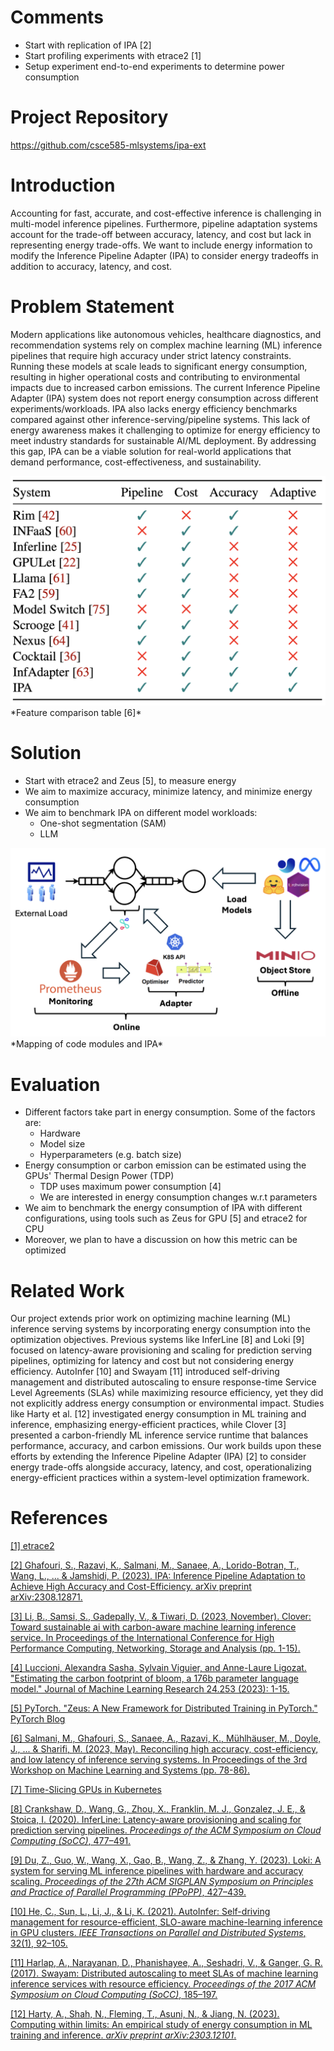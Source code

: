 # Comments
- Start with replication of IPA [2]
- Start profiling experiments with etrace2 [1]
- Setup experiment end-to-end experiments to determine power consumption

# Project Repository
https://github.com/csce585-mlsystems/ipa-ext

# Introduction
Accounting for fast, accurate, and cost-effective inference is challenging in multi-model inference pipelines. Furthermore, pipeline adaptation systems account for the trade-off between accuracy, latency, and cost but lack in representing energy trade-offs. We want to include energy information to modify the Inference Pipeline Adapter (IPA) to consider energy tradeoffs in addition to accuracy, latency, and cost. 

# Problem Statement
Modern applications like autonomous vehicles, healthcare diagnostics, and recommendation systems rely on complex machine learning (ML) inference pipelines that require high accuracy under strict latency constraints. Running these models at scale leads to significant energy consumption, resulting in higher operational costs and contributing to environmental impacts due to increased carbon emissions. The current Inference Pipeline Adapter (IPA) system does not report energy consumption across different experiments/workloads. IPA also lacks energy efficiency benchmarks compared against other inference-serving/pipeline systems. This lack of energy awareness makes it challenging to optimize for energy efficiency to meet industry standards for sustainable AI/ML deployment. By addressing this gap, IPA can be a viable solution for real-world applications that demand performance, cost-effectiveness, and sustainability.

<img src="images/feat_comparison.png" alt="alt text" width="600" />
*Feature comparison table [6]*

# Solution
- Start with etrace2 and Zeus [5], to measure energy
- We aim to maximize accuracy, minimize latency, and minimize energy consumption
- We aim to benchmark IPA on different model workloads:
  - One-shot segmentation (SAM)
  - LLM

<img src="images/solution.png" alt="alt text" width="600" />
*Mapping of code modules and IPA*

# Evaluation
- Different factors take part in energy consumption. Some of the factors are:
  - Hardware
  - Model size
  - Hyperparameters (e.g. batch size)
- Energy consumption or carbon emission can be estimated using the GPUs' Thermal Design Power (TDP)
  - TDP uses maximum power consumption [4]
  - We are interested in energy consumption changes w.r.t parameters
- We aim to benchmark the energy consumption of IPA with different configurations, using tools such as Zeus for GPU [5] and etrace2 for CPU
- Moreover, we plan to have a discussion on how this metric can be optimized

# Related Work
Our project extends prior work on optimizing machine learning (ML) inference serving systems by incorporating energy consumption into the optimization objectives. Previous systems like InferLine [8] and Loki [9] focused on latency-aware provisioning and scaling for prediction serving pipelines, optimizing for latency and cost but not considering energy efficiency. AutoInfer [10] and Swayam [11] introduced self-driving management and distributed autoscaling to ensure response-time Service Level Agreements (SLAs) while maximizing resource efficiency, yet they did not explicitly address energy consumption or environmental impact. Studies like Harty et al. [12] investigated energy consumption in ML training and inference, emphasizing energy-efficient practices, while Clover [3] presented a carbon-friendly ML inference service runtime that balances performance, accuracy, and carbon emissions. Our work builds upon these efforts by extending the Inference Pipeline Adapter (IPA) [2] to consider energy trade-offs alongside accuracy, latency, and cost, operationalizing energy-efficient practices within a system-level optimization framework.

# References
[[1] etrace2](https://chameleoncloud.readthedocs.io/en/latest/technical/metrics.html#energy-and-power-consumption-measurement-with-etrace2)

[[2] Ghafouri, S., Razavi, K., Salmani, M., Sanaee, A., Lorido-Botran, T., Wang, L., ... & Jamshidi, P. (2023). IPA: Inference Pipeline Adaptation to Achieve High Accuracy and Cost-Efficiency. arXiv preprint arXiv:2308.12871.](https://arxiv.org/abs/2308.12871)

[[3] Li, B., Samsi, S., Gadepally, V., & Tiwari, D. (2023, November). Clover: Toward sustainable ai with carbon-aware machine learning inference service. In Proceedings of the International Conference for High Performance Computing, Networking, Storage and Analysis (pp. 1-15).](https://dl.acm.org/doi/abs/10.1145/3581784.3607034)

[[4] Luccioni, Alexandra Sasha, Sylvain Viguier, and Anne-Laure Ligozat. "Estimating the carbon footprint of bloom, a 176b parameter language model." Journal of Machine Learning Research 24.253 (2023): 1-15.](https://www.jmlr.org/papers/v24/23-0069.html)

[[5] PyTorch. "Zeus: A New Framework for Distributed Training in PyTorch." PyTorch Blog](https://pytorch.org/blog/zeus/)

[[6] Salmani, M., Ghafouri, S., Sanaee, A., Razavi, K., Mühlhäuser, M., Doyle, J., ... & Sharifi, M. (2023, May). Reconciling high accuracy, cost-efficiency, and low latency of inference serving systems. In Proceedings of the 3rd Workshop on Machine Learning and Systems (pp. 78-86).](https://dl.acm.org/doi/abs/10.1145/3578356.3592578?casa_token=9nlFKXWZvv4AAAAA:ZOsE8kijtH3aVdXTV7EgwtSEYzE-PLc6CJd6UfxjbBmu6k80h8EvFX65sxlhNmI0CzpIFVD4OZIc)

[[7] Time-Slicing GPUs in Kubernetes](https://docs.nvidia.com/datacenter/cloud-native/gpu-operator/latest/gpu-sharing.html)

[[8] Crankshaw, D., Wang, G., Zhou, X., Franklin, M. J., Gonzalez, J. E., & Stoica, I. (2020). InferLine: Latency-aware provisioning and scaling for prediction serving pipelines. _Proceedings of the ACM Symposium on Cloud Computing (SoCC)_, 477–491.](https://dl.acm.org/doi/pdf/10.1145/3419111.3421285)

[[9] Du, Z., Guo, W., Wang, X., Gao, B., Wang, Z., & Zhang, Y. (2023). Loki: A system for serving ML inference pipelines with hardware and accuracy scaling. _Proceedings of the 27th ACM SIGPLAN Symposium on Principles and Practice of Parallel Programming (PPoPP)_, 427–439.](https://dl.acm.org/doi/pdf/10.1145/3625549.3658688)

[[10] He, C., Sun, L., Li, J., & Li, K. (2021). AutoInfer: Self-driving management for resource-efficient, SLO-aware machine-learning inference in GPU clusters. _IEEE Transactions on Parallel and Distributed Systems_, 32(1), 92–105.](https://ieeexplore.ieee.org/abstract/document/9956001?casa_token=Iud9yB73WhMAAAAA:Fwq1iPAIMWu3AjYIjurHwEzpizrCV8BidkETMun4bbvKQxXig_xzlA1LiuoEVkjQ9xWbp3TUatk)

[[11] Harlap, A., Narayanan, D., Phanishayee, A., Seshadri, V., & Ganger, G. R. (2017). Swayam: Distributed autoscaling to meet SLAs of machine learning inference services with resource efficiency. _Proceedings of the 2017 ACM Symposium on Cloud Computing (SoCC)_, 185–197.](https://dl.acm.org/doi/pdf/10.1145/3135974.3135993)

[[12] Harty, A., Shah, N., Fleming, T., Asuni, N., & Jiang, N. (2023). Computing within limits: An empirical study of energy consumption in ML training and inference. _arXiv preprint arXiv:2303.12101_.](https://arxiv.org/pdf/2406.14328)
